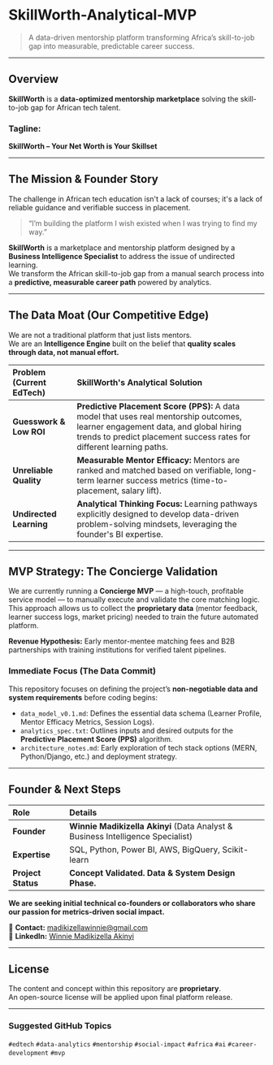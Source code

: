 # SkillWorth-Analytical-MVP  
> A data-driven mentorship platform transforming Africa’s skill-to-job gap into measurable, predictable career success.

---

## Overview  
**SkillWorth** is a **data-optimized mentorship marketplace** solving the skill-to-job gap for African tech talent.  

### **Tagline:**  
**SkillWorth – Your Net Worth is Your Skillset**

---

## The Mission & Founder Story  

The challenge in African tech education isn't a lack of courses; it's a lack of reliable guidance and verifiable success in placement.

> “I’m building the platform I wish existed when I was trying to find my way.”  

**SkillWorth** is a marketplace and mentorship platform designed by a **Business Intelligence Specialist** to address the issue of undirected learning.  
We transform the African skill-to-job gap from a manual search process into a **predictive, measurable career path** powered by analytics.

---

## The Data Moat (Our Competitive Edge)

We are not a traditional platform that just lists mentors.  
We are an **Intelligence Engine** built on the belief that **quality scales through data, not manual effort.**

| Problem (Current EdTech) | SkillWorth's Analytical Solution |
| :--- | :--- |
| **Guesswork & Low ROI** | **Predictive Placement Score (PPS):** A data model that uses real mentorship outcomes, learner engagement data, and global hiring trends to predict placement success rates for different learning paths. |
| **Unreliable Quality** | **Measurable Mentor Efficacy:** Mentors are ranked and matched based on verifiable, long-term learner success metrics (time-to-placement, salary lift). |
| **Undirected Learning** | **Analytical Thinking Focus:** Learning pathways explicitly designed to develop data-driven problem-solving mindsets, leveraging the founder's BI expertise. |

---

## MVP Strategy: The Concierge Validation

We are currently running a **Concierge MVP** — a high-touch, profitable service model — to manually execute and validate the core matching logic.  
This approach allows us to collect the **proprietary data** (mentor feedback, learner success logs, market pricing) needed to train the future automated platform.

**Revenue Hypothesis:** Early mentor-mentee matching fees and B2B partnerships with training institutions for verified talent pipelines.

### Immediate Focus (The Data Commit)
This repository focuses on defining the project’s **non-negotiable data and system requirements** before coding begins:

* `data_model_v0.1.md`: Defines the essential data schema (Learner Profile, Mentor Efficacy Metrics, Session Logs).  
* `analytics_spec.txt`: Outlines inputs and desired outputs for the **Predictive Placement Score (PPS)** algorithm.  
* `architecture_notes.md`: Early exploration of tech stack options (MERN, Python/Django, etc.) and deployment strategy.

---

## Founder & Next Steps

| Role | Details |
| :--- | :--- |
| **Founder** | **Winnie Madikizella Akinyi** (Data Analyst & Business Intelligence Specialist) |
| **Expertise** | SQL, Python, Power BI, AWS, BigQuery, Scikit-learn |
| **Project Status** | **Concept Validated. Data & System Design Phase.** |

**We are seeking initial technical co-founders or collaborators who share our passion for metrics-driven social impact.**

📧 **Contact:** madikizellawinnie@gmail.com  
🔗 **LinkedIn:** [Winnie Madikizella Akinyi](https://www.linkedin.com/in/winnie-madikizella-data/)

---

## License  

The content and concept within this repository are **proprietary**.  
An open-source license will be applied upon final platform release.

---

### Suggested GitHub Topics  
`#edtech` `#data-analytics` `#mentorship` `#social-impact` `#africa` `#ai` `#career-development` `#mvp`
